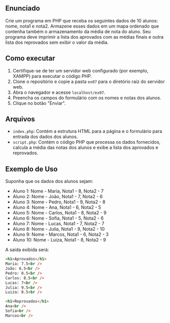 ## Enunciado

Crie um programa em PHP que receba os seguintes dados de 10 alunos: nome, nota1 e nota2. Armazene esses dados em um mapa ordenado que contenha também o armazenamento da média de nota do aluno. Seu programa deve imprimir a lista dos aprovados com as médias finais e outra lista dos reprovados sem exibir o valor da média.

## Como executar

1. Certifique-se de ter um servidor web configurado (por exemplo, XAMPP) para executar o código PHP.
2. Clone o repositório e copie a pasta `ex07` para o diretório raiz do servidor web.
3. Abra o navegador e acesse `localhost/ex07`.
4. Preencha os campos do formulário com os nomes e notas dos alunos.
5. Clique no botão "Enviar".

## Arquivos

- `index.php`: Contém a estrutura HTML para a página e o formulário para entrada dos dados dos alunos.
- `script.php`: Contém o código PHP que processa os dados fornecidos, calcula a média das notas dos alunos e exibe a lista dos aprovados e reprovados.

## Exemplo de Uso

Suponha que os dados dos alunos sejam:

- Aluno 1: Nome - Maria, Nota1 - 8, Nota2 - 7
- Aluno 2: Nome - João, Nota1 - 7, Nota2 - 6
- Aluno 3: Nome - Pedro, Nota1 - 9, Nota2 - 8
- Aluno 4: Nome - Ana, Nota1 - 6, Nota2 - 5
- Aluno 5: Nome - Carlos, Nota1 - 8, Nota2 - 9
- Aluno 6: Nome - Sofia, Nota1 - 5, Nota2 - 6
- Aluno 7: Nome - Lucas, Nota1 - 7, Nota2 - 7
- Aluno 8: Nome - Julia, Nota1 - 9, Nota2 - 10
- Aluno 9: Nome - Marcos, Nota1 - 6, Nota2 - 3
- Aluno 10: Nome - Luiza, Nota1 - 8, Nota2 - 9

A saída exibida será:

```html
<h1>Aprovados</h1>
Maria: 7.5<br />
João: 6.5<br />
Pedro: 8.5<br />
Carlos: 8.5<br />
Lucas: 7<br />
Julia: 9.5<br />
Luiza: 8.5<br />

<h1>Reprovados</h1>
Ana<br />
Sofia<br />
Marcos<br />
```

